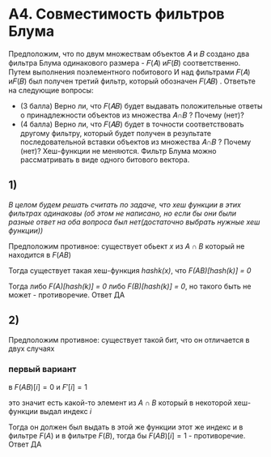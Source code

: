 # А4. Совместимость фильтров Блума

Предположим, что по двум множествам объектов 𝐴
 и 𝐵
 создано два фильтра Блума одинакового размера - 𝐹(𝐴)
 и𝐹(𝐵)
 соответственно. 
Путем выполнения поэлементного побитового И над фильтрами 𝐹(𝐴)
 и𝐹(𝐵)
 был получен третий фильтр, который обозначен 𝐹(𝐴𝐵)
. 
Ответьте на следующие вопросы:

* (3 балла) Верно ли, что 𝐹(𝐴𝐵)
 будет выдавать положительные ответы о принадлежности объектов из множества 𝐴∩𝐵
? Почему (нет)?
* (4 балла) Верно ли, что 𝐹(𝐴𝐵)
 будет в точности соответствовать другому фильтру, который будет получен в результате последовательной вставки объектов из множества 𝐴∩𝐵
? Почему (нет)? Хеш-функции не меняются.
Фильтр Блума можно рассматривать в виде одного битового вектора.

## 1)

*В целом будем решать считать по задаче, что хеш функции в этих фильтрах одинаковы (об этом не написано, но если бы они были разные ответ на оба вопроса был нет(достаточно выбрать нужные хеш функции))*

Предположим противное: существует обьект $x$ из $A\cap B$ который не находится в $F(AB)$

Тогда существует такая хеш-функция *hashk(x)*, что *F(AB)[hash(k)] = 0*

Тогда либо *F(A)[hash(k)] = 0*  либо *F(B)[hash(k)] = 0*, но такого быть не может - противоречие. Ответ ДА

## 2)

Предположим противное: существует такой бит, что он отличается в двух случаях

### первый вариант

в $F(AB)[i]=0$ и $F'[i]=1$

это значит есть какой-то элемент из $A\cap B$ который в некоторой хеш-функции выдал индекс $i$

Тогда он должен был выдать в этой же функции этот же индекс и в фильтре $F(A)$ и в фильтре $F(B)$, тогда бы $F(AB)[i]=1$  - противоречие. Ответ ДА